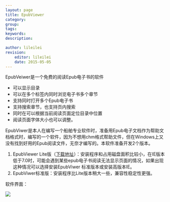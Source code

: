 ```yaml
---
layout: page
title: EpubViewer
category:  
group:  
tags:  
keywords:  
description:  

author: lileilei
revision:
    editor: lileilei
    date: 2015-05-05
---
```


EpubVeiwer是一个免费的阅读Epub电子书的软件

+ 可以显示目录
+ 可以在多个标签内同时浏览电子书多个章节
+ 支持同时打开多个Epub电子书
+ 支持搜索章节，也支持页内搜索
+ 同时在可以根据当前阅读页面定位目录中位置
+ 阅读页面字体大小也可以调整。

EpubViwer是本人在编写一个船舶专业软件时，准备用Epub电子文档作为帮助文档格式时，编写的一个软件，因为不想用chm格式帮助文件，但在Windows上又没有找到好用的Epub阅读文件，无奈才编写的。本软件准备开发2个版本。

1. EpubViewer Lite版（[下载地址](http://kuai.xunlei.com/d/xi16DoJ0HwJ4VgQA500)）：安装程序和占用磁盘面积比较小，在IE版本低于7.0时，可能会遇到某些epub电子书阅读无法显示页面的情况，如果出现这种情况可以选择安装EpubViwer 标准版本或安装高版本IE。
2. EpubViwer标准版：安装程序比Lite版本稍大一些，兼容性稳定性更强。

软件界面：

![](http://hustlei.qiniudn.com/epubviewer/epubviewer1.1-lite.png)
